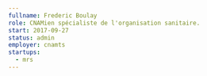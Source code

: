 ```yaml
---
fullname: Frederic Boulay
role: CNAMien spécialiste de l'organisation sanitaire.
start: 2017-09-27
status: admin
employer: cnamts
startups:
  - mrs
---
```

